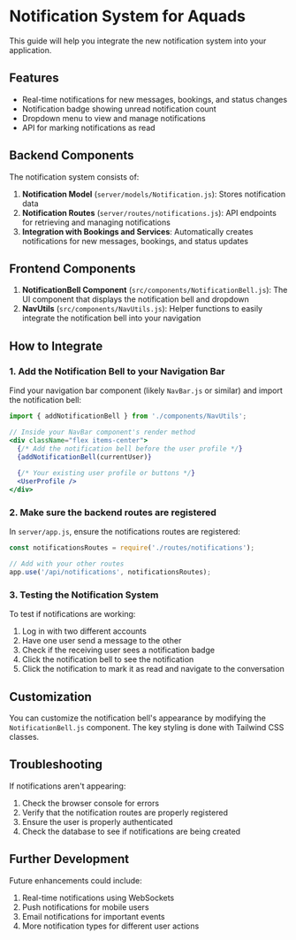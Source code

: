 # Notification System for Aquads

This guide will help you integrate the new notification system into your application.

## Features

- Real-time notifications for new messages, bookings, and status changes
- Notification badge showing unread notification count
- Dropdown menu to view and manage notifications
- API for marking notifications as read

## Backend Components

The notification system consists of:

1. **Notification Model** (`server/models/Notification.js`): Stores notification data
2. **Notification Routes** (`server/routes/notifications.js`): API endpoints for retrieving and managing notifications
3. **Integration with Bookings and Services**: Automatically creates notifications for new messages, bookings, and status updates

## Frontend Components

1. **NotificationBell Component** (`src/components/NotificationBell.js`): The UI component that displays the notification bell and dropdown
2. **NavUtils** (`src/components/NavUtils.js`): Helper functions to easily integrate the notification bell into your navigation

## How to Integrate

### 1. Add the Notification Bell to your Navigation Bar

Find your navigation bar component (likely `NavBar.js` or similar) and import the notification bell:

```jsx
import { addNotificationBell } from './components/NavUtils';

// Inside your NavBar component's render method
<div className="flex items-center">
  {/* Add the notification bell before the user profile */}
  {addNotificationBell(currentUser)}
  
  {/* Your existing user profile or buttons */}
  <UserProfile />
</div>
```

### 2. Make sure the backend routes are registered

In `server/app.js`, ensure the notifications routes are registered:

```javascript
const notificationsRoutes = require('./routes/notifications');

// Add with your other routes
app.use('/api/notifications', notificationsRoutes);
```

### 3. Testing the Notification System

To test if notifications are working:

1. Log in with two different accounts
2. Have one user send a message to the other
3. Check if the receiving user sees a notification badge
4. Click the notification bell to see the notification
5. Click the notification to mark it as read and navigate to the conversation

## Customization

You can customize the notification bell's appearance by modifying the `NotificationBell.js` component. The key styling is done with Tailwind CSS classes.

## Troubleshooting

If notifications aren't appearing:

1. Check the browser console for errors
2. Verify that the notification routes are properly registered
3. Ensure the user is properly authenticated
4. Check the database to see if notifications are being created

## Further Development

Future enhancements could include:

1. Real-time notifications using WebSockets
2. Push notifications for mobile users
3. Email notifications for important events
4. More notification types for different user actions 